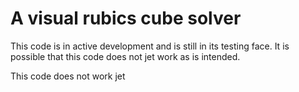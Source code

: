 # A visual rubics cube solver

This code is in active development and is still in its testing face. 
It is possible that this code does not jet work as is intended. 

This code does not work jet
